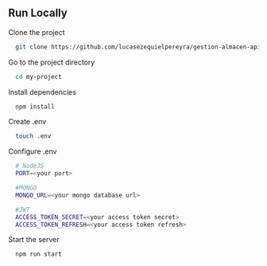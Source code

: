 ## Run Locally

Clone the project

```bash
  git clone https://github.com/lucasezequielpereyra/gestion-almacen-api
```

Go to the project directory

```bash
  cd my-project
```

Install dependencies

```bash
  npm install
```

Create .env

```bash
  touch .env
```

Configure .env

```bash
  # NodeJS
  PORT=<your port>

  #MONGO
  MONGO_URL=<your mongo database url>

  #JWT
  ACCESS_TOKEN_SECRET=<your access token secret>
  ACCESS_TOKEN_REFRESH=<your access token refresh>
```

Start the server

```bash
  npm run start
```

